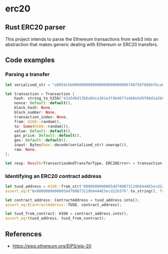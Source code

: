 # erc20

## Rust ERC20 parser

This project intends to parse the Ethereum transactions from web3 into an abstraction that makes generic dealing 
with Ethereum or ERC20 transfers.

## Code examples

### Parsing a transfer

```rust
let serialized_str = "a9059cbb0000000000000000000000006748f50f686bfbca6fe8ad62b22228b87f31ff2b00000000000000000000000000000000000000000000003635c9adc5dea00000";

let transaction = Transaction {
    hash: string_to_h256("43a5d6d13b6a9dca381e3f4b4677a4b9e5d9f80d1a5b6cfa2b1404fab733bcee".to_string()).unwrap(),
    nonce: Default::default(),
    block_hash: None,
    block_number: None,
    transaction_index: None,
    from: H160::random(),
    to: Some(H160::random()),
    value: Default::default(),
    gas_price: Default::default(),
    gas: Default::default(),
    input: Bytes(hex::decode(serialized_str).unwrap()),
    raw: None,
};

let resp: Result<TransactionAndTransferType, ERC20Error> = transaction.clone().try_into();
```

### Identifying an ERC20 contract address

```rust
let tusd_address = H160::from_str("0000000000085d4780B73119b644AE5ecd22b376").unwrap();
assert_eq!("0x0000000000085d4780B73119b644AE5ecd22b376".to_string(), format!("{:?}", tusd_address));

let contract_address: ContractAddress = tusd_address.into();
assert_eq!(ContractAddress::TUSD, contract_address);

let tusd_from_contract: H160 = contract_address.into();
assert_eq!(tusd_address, tusd_from_contract);
```

## References

- https://eips.ethereum.org/EIPS/eip-20
